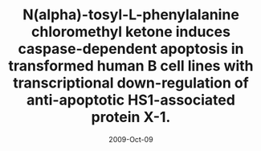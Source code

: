 ---
link: https://dx.doi.org/10.1074/jbc.M109.027912
journal: The Journal of biological chemistry
title: N(alpha)-tosyl-L-phenylalanine chloromethyl ketone induces caspase-dependent apoptosis in transformed human B cell lines with transcriptional down-regulation of anti-apoptotic HS1-associated protein X-1.
date: 2009-Oct-09
authors: Jitkaew, S, Trebinska, A, Grzybowska, E, Carlsson, G, Nordström, A, Lehtiö, J, Fröjmark, AS, Dahl, N, Fadeel, B
---